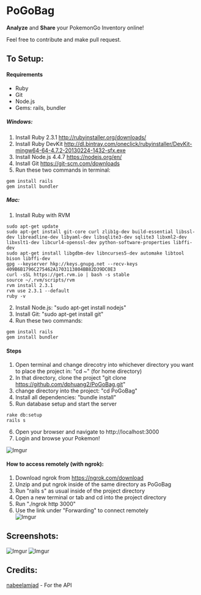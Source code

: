 # PoGoBag

**Analyze** and **Share** your PokemonGo Inventory online!

Feel free to contribute and make pull request.

## To Setup:

#### Requirements

* Ruby
* Git
* Node.js
* Gems: rails, bundler

##### Windows:
1) Install Ruby 2.3.1 http://rubyinstaller.org/downloads/ <br>
2) Install Ruby DevKit http://dl.bintray.com/oneclick/rubyinstaller/DevKit-mingw64-64-4.7.2-20130224-1432-sfx.exe <br>
3) Install Node.js 4.4.7 https://nodejs.org/en/ <br>
4) Install Git https://git-scm.com/downloads <br>
5) Run these two commands in terminal: <br>
```
gem install rails
gem install bundler
```
##### Mac:
1) Install Ruby with RVM <br>
```
sudo apt-get update
sudo apt-get install git-core curl zlib1g-dev build-essential libssl-dev libreadline-dev libyaml-dev libsqlite3-dev sqlite3 libxml2-dev libxslt1-dev libcurl4-openssl-dev python-software-properties libffi-dev
sudo apt-get install libgdbm-dev libncurses5-dev automake libtool bison libffi-dev
gpg --keyserver hkp://keys.gnupg.net --recv-keys 409B6B1796C275462A1703113804BB82D39DC0E3
curl -sSL https://get.rvm.io | bash -s stable
source ~/.rvm/scripts/rvm
rvm install 2.3.1
rvm use 2.3.1 --default
ruby -v
```
2) Install Node.js: "sudo apt-get install nodejs" <br>
3) Install Git: "sudo apt-get install git" <br>
4) Run these two commands: <br>
```
gem install rails
gem install bundler
```


#### Steps

1) Open terminal and change direcotry into whichever directory you want to place the project in: "cd ~" (for home directory) <br>
2) In that directory, clone the project "git clone https://github.com/dphuang2/PoGoBag.git" <br>
3) change directory into the project: "cd PoGoBag" <br>
4) Install all dependencies: "bundle install" <br>
5) Run database setup and start the server <br>
```
rake db:setup
rails s
```

6) Open your browser and navigate to http://localhost:3000 <br>
7) Login and browse your Pokemon!

![Imgur](http://i.imgur.com/Yzz5ouC.png)

#### How to access remotely (with ngrok):

1) Download ngrok from https://ngrok.com/download <br>
2) Unzip and put ngrok inside of the same directory as PoGoBag <br>
3) Run "rails s" as usual inside of the project directory <br>
4) Open a new terminal or tab and cd into the project directory <br>
5) Run "./ngrok http 3000" <br>
6) Use the link under "Forwarding" to connect remotely <br>
![Imgur](http://i.imgur.com/7k6Kii3.png)

## Screenshots:

![Imgur](http://i.imgur.com/SdEIGjF.png)
![Imgur](http://i.imgur.com/lPvCpYa.png)

## Credits:

[nabeelamjad](https://github.com/nabeelamjad/poke-api) - For the API
